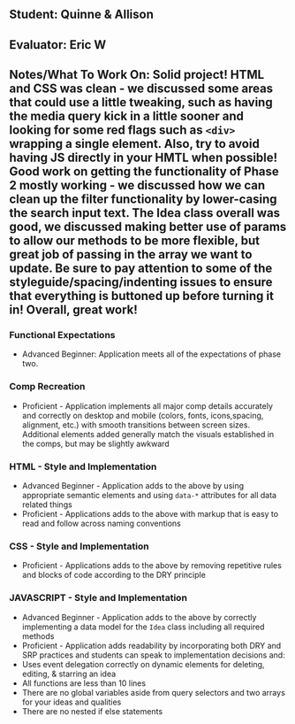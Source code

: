 ## Student: Quinne & Allison
## Evaluator: Eric W
## Notes/What To Work On: Solid project! HTML and CSS was clean - we discussed some areas that could use a little tweaking, such as having the media query kick in a little sooner and looking for some red flags such as `<div>` wrapping a single element. Also, try to avoid having JS directly in your HMTL when possible! Good work on getting the functionality of Phase 2 mostly working - we discussed how we can clean up the filter functionality by lower-casing the search input text. The Idea class overall was good, we discussed making better use of params to allow our methods to be more flexible, but great job of passing in the array we want to update. Be sure to pay attention to some of the styleguide/spacing/indenting issues to ensure that everything is buttoned up before turning it in! Overall, great work! 

### Functional Expectations

*  Advanced Beginner: Application meets all of the expectations of phase two.

### Comp Recreation

*  Proficient - Application implements all major comp details accurately and correctly on desktop and mobile (colors, fonts, icons,spacing, alignment,  etc.) with smooth transitions between screen sizes. Additional elements added generally match the visuals established in the comps, but may be slightly awkward

### HTML - Style and Implementation

*  Advanced Beginner - Application adds to the above by using appropriate semantic elements and using `data-*` attributes for all data related things
*  Proficient - Applications adds to the above with markup that is easy to read and follow across naming conventions


### CSS - Style and Implementation

*  Proficient - Applications adds to the above by removing repetitive rules and blocks of code according to the DRY principle

### JAVASCRIPT - Style and Implementation

*  Advanced Beginner - Application adds to the above by correctly implementing a data model for the `Idea` class including all required methods
*  Proficient - Application adds readability by incorporating both DRY and SRP practices and students can speak to implementation decisions and:
  *  Uses event delegation correctly on dynamic elements for deleting, editing, & starring an idea
  *  All functions are less than 10 lines
  *  There are no global variables aside from query selectors and two arrays for your ideas and qualities
  *  There are no nested if else statements